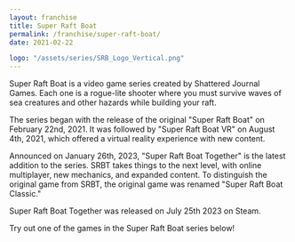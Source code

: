 ```yaml
---
layout: franchise
title: Super Raft Boat
permalink: /franchise/super-raft-boat/
date: 2021-02-22

logo: "/assets/series/SRB_Logo_Vertical.png"
---
```


Super Raft Boat is a video game series created by Shattered Journal Games. Each one is a rogue-lite shooter where you must survive waves of sea creatures and other hazards while building your raft.

The series began with the release of the original "Super Raft Boat" on February 22nd, 2021. It was followed by "Super Raft Boat VR" on August 4th, 2021, which offered a virtual reality experience with new content.

Announced on January 26th, 2023, "Super Raft Boat Together" is the latest addition to the series. SRBT takes things to the next level, with online multiplayer, new mechanics, and expanded content. To distinguish the original game from SRBT, the original game was renamed "Super Raft Boat Classic."

Super Raft Boat Together was released on July 25th 2023 on Steam.

Try out one of the games in the Super Raft Boat series below!